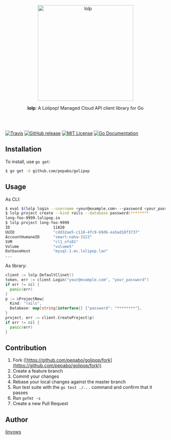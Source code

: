 <p align="center"><img src="https://raw.githubusercontent.com/pepabo/lolp.rb/images/lolipop-logo-by-gmo-pepabo.png" width="300" alt="lolp" /></p><p align="center"><strong>lolp</strong>: A Lolipop! Managed Cloud API client library for Go</p> <br /> <br />

[![Travis](https://img.shields.io/travis/pepabo/golipop.svg?style=flat-square)][travis]
[![GitHub release](http://img.shields.io/github/release/pepabo/golipop.svg?style=flat-square)][release]
[![MIT License](http://img.shields.io/badge/license-MIT-blue.svg?style=flat-square)][license]
[![Go Documentation](http://img.shields.io/badge/go-documentation-blue.svg?style=flat-square)][godocs]

[travis]: https://travis-ci.org/pepabo/golipop
[release]: https://github.com/pepabo/golipop/releases
[license]: https://github.com/pepabo/golipop/blob/master/LICENSE
[godocs]: http://godoc.org/github.com/pepabo/golipop

Installation
------------

To install, use `go get`:

```sh
$ go get -d github.com/pepabo/golipop
```

Usage
-----

As CLI:

```sh
$ eval $(lolp login --username <your@example.com> --password <your_password>)
$ lolp project create --kind rails --database password:********
long-foo-9999.lolipop.io
$ lolp project long-foo-9999
ID                   11820
UUID                 "cdd32ae5-c118-4fc9-b9d6-ea5ad18f3737"
AccountHumaneID      "smart-naha-3123"
SVM                  "cl1_nfs01"
Volume               "volume5"
DatbaseHost          "mysql-1.mc.lolipop.lan"
...
```

As library:

```go
client := lolp.DefaultClinet()
token, err := client.Login("your@example.com", "your_password")
if err != nil {
  panic(err)
}
p := &ProjectNew{
  Kind: "rails",
  Database: map[string]interface{} {"password": "********"},
}
project, err := client.CreateProject(p)
if err != nil {
  panic(err)
}
```

Contribution
------------

1. Fork ([https://github.com/pepabo/golipop/fork](https://github.com/pepabo/golipop/fork))
1. Create a feature branch
1. Commit your changes
1. Rebase your local changes against the master branch
1. Run test suite with the `go test ./...` command and confirm that it passes
1. Run `gofmt -s`
1. Create a new Pull Request

Author
------

[linyows](https://github.com/linyows)
